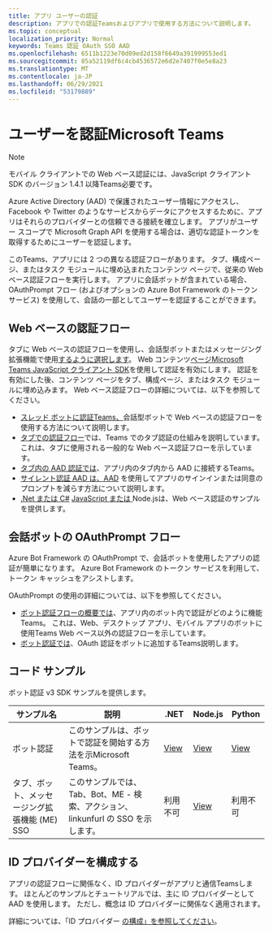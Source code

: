 ```yaml
---
title: アプリ ユーザーの認証
description: アプリでの認証Teamsおよびアプリで使用する方法について説明します。
ms.topic: conceptual
localization_priority: Normal
keywords: Teams 認証 OAuth SSO AAD
ms.openlocfilehash: 6511b1223e70d09ed2d158f6649a391999553ed1
ms.sourcegitcommit: 85a52119df6c4cb4536572e6d2e7407f0e5e8a23
ms.translationtype: MT
ms.contentlocale: ja-JP
ms.lasthandoff: 06/29/2021
ms.locfileid: "53179889"
---
```

# <a name="authenticate-users-in-microsoft-teams"></a>ユーザーを認証Microsoft Teams

> [!Note]
> モバイル クライアントでの Web ベース認証には、JavaScript クライアント SDK のバージョン 1.4.1 以降Teams必要です。

Azure Active Directory (AAD) で保護されたユーザー情報にアクセスし、Facebook や Twitter のようなサービスからデータにアクセスするために、アプリはそれらのプロバイダーとの信頼できる接続を確立します。 アプリがユーザー スコープで Microsoft Graph API を使用する場合は、適切な認証トークンを取得するためにユーザーを認証します。

このTeams、アプリには 2 つの異なる認証フローがあります。 タブ、構成ページ、またはタスク モジュールに[](~/tabs/how-to/create-tab-pages/content-page.md)埋め込まれたコンテンツ ページで、従来の Web ベース認証フローを実行します。 アプリに会話ボットが含まれている場合、OAuthPrompt フロー (およびオプションの Azure Bot Framework のトークン サービス) を使用して、会話の一部としてユーザーを認証することができます。

## <a name="web-based-authentication-flow"></a>Web ベースの認証フロー

タブに Web ベースの認証[](~/tabs/what-are-tabs.md)フローを使用し、会話型[](~/bots/what-are-bots.md)ボットまたはメッセージング拡張機能で使用[するように選択します](~/messaging-extensions/what-are-messaging-extensions.md)。 Web コンテンツ[ページMicrosoft Teams JavaScript クライアント SDK](/javascript/api/overview/msteams-client)を使用して認証を有効にします。 認証を有効にした後、コンテンツ ページをタブ、構成ページ、またはタスク モジュールに埋め込みます。 Web ベース認証フローの詳細については、以下を参照してください。

* [スレッド ボットに認証Teams、](~/bots/how-to/authentication/add-authentication.md)会話型ボットで Web ベースの認証フローを使用する方法について説明します。
* [タブでの認証フロー](~/tabs/how-to/authentication/auth-flow-tab.md)では、Teams でのタブ認証の仕組みを説明しています。 これは、タブに使用される一般的な Web ベース認証フローを示しています。
* [タブ内の AAD 認証では](~/tabs/how-to/authentication/auth-tab-AAD.md)、アプリ内のタブ内から AAD に接続するTeams。
* [サイレント認証 AAD は、AAD](~/tabs/how-to/authentication/auth-silent-AAD.md) を使用してアプリのサインインまたは同意のプロンプトを減らす方法について説明します。
* [.Net または C#](https://github.com/OfficeDev/microsoft-teams-sample-complete-csharp) [JavaScript または ](https://github.com/OfficeDev/microsoft-teams-sample-complete-node) Node.jsは、Web ベース認証のサンプルを提供します。

## <a name="the-oauthprompt-flow-for-conversational-bots"></a>会話ボットの OAuthPrompt フロー

Azure Bot Framework の OAuthPrompt で、会話ボットを使用したアプリの認証が簡単になります。 Azure Bot Framework のトークン サービスを利用して、トークン キャッシュをアシストします。

OAuthPrompt の使用の詳細については、以下を参照してください。

* [ボット認証フローの概要では](~/bots/how-to/authentication/auth-flow-bot.md)、アプリ内のボット内で認証がどのように機能Teams。 これは、Web、デスクトップ アプリ、モバイル アプリのボットに使用Teams Web ベース以外の認証フローを示しています。
* [ボット認証では](~/bots/how-to/authentication/add-authentication.md)、OAuth 認証をボットに追加するTeams説明します。

## <a name="code-sample"></a>コード サンプル

ボット認証 v3 SDK サンプルを提供します。

| **サンプル名** | **説明** | **.NET** | **Node.js** | **Python** |
|---------------|------------|------------|-------------|---------------|
| ボット認証 | このサンプルは、ボットで認証を開始する方法を示Microsoft Teams。 | [View](https://github.com/microsoft/BotBuilder-Samples/tree/master/samples/csharp_dotnetcore/46.teams-auth) | [View](https://github.com/microsoft/BotBuilder-Samples/tree/master/samples/javascript_nodejs/46.teams-auth) | [View](https://github.com/microsoft/BotBuilder-Samples/tree/main/samples/python/46.teams-auth) |
| タブ、ボット、メッセージング拡張機能 (ME) SSO | このサンプルでは、Tab、Bot、ME - 検索、アクション、linkunfurl の SSO を示します。 | 利用不可 | [View](https://github.com/OfficeDev/Microsoft-Teams-Samples/tree/main/samples/app-sso/nodejs) | 利用不可 |


## <a name="configure-the-identity-provider"></a>ID プロバイダーを構成する

アプリの認証フローに関係なく、ID プロバイダーがアプリと通信Teamsします。 ほとんどのサンプルとチュートリアルでは、主に ID プロバイダーとして AAD を使用します。 ただし、概念は ID プロバイダーに関係なく適用されます。

詳細については、「ID プロバイダー [の構成」を参照してください](~/concepts/authentication/configure-identity-provider.md)。
